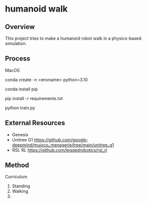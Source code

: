 # humanoid walk

## Overview

This project tries to make a humanoid robot walk in a physics-based simulation.


## Process

MacOS

conda create -n \<envname\> python=3.10

conda install pip

pip install -r requirements.txt

python train.py

## External Resources

- Genesis
- Unitree G1 https://github.com/google-deepmind/mujoco_menagerie/tree/main/unitree_g1
- RSL RL https://github.com/leggedrobotics/rsl_rl

## Method

Curriculum
1. Standing
2. Walking
3. 
